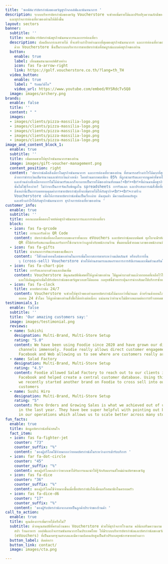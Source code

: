 ```yaml
---
title: 'ซอฟต์แวร์บัตรกำนัลของขวัญธุรกิจกอล์ฟและนันทนาการ '
description: ระบบบริหารบัตรกำนัลของขวัญ Voucherstore จะช่วยเพิ่มรายได้และปรับปรุงความภักดีของลูกค้าสำหรับธุรกิจนันทนาการ
  และธุรกิจการท่องเที่ยวของท่านให้ดียิ่งขึ้น
layout: sectors
banner:
  subtitle: ''
  title: ซอฟต์แวร์บัตรกำนัลธุรกิจนันทนาการและการท่องเที่ยว
  description: ปลดล็อกกระแสรายได้ ที่จะสร้างกำไรอย่างมากที่สุดของธุรกิจนันทนาการ และการท่องเที่ยวของท่าน
    ด้วย Voucherstore ซึ่งเป็นระบบบริหารการขายบัตรกำนัลที่สมบูรณ์แบบต่อธุรกิจของท่าน
  button:
    enable: true
    label: เยี่ยมชมสนามกอล์ฟตัวอย่าง
    icon: fas fa-arrow-right
    link: https://golf.voucherstore.co.th/?lang=th_TH
  video_button:
    enable: true
    label: " รับชมวิดีโอ"
    video_url: https://www.youtube.com/embed/RYSRdcTv5Q8
  image: images/archery.png
brands:
  enable: false
  title: ''
  content: " "
  images:
  - images/clients/pizza-massilia-logo.png
  - images/clients/pizza-massilia-logo.png
  - images/clients/pizza-massilia-logo.png
  - images/clients/pizza-massilia-logo.png
  - images/clients/pizza-massilia-logo.png
image_and_content_block_1:
  enable: true
  subtitle: ''
  title: เพิ่มยอดขายให้ธุรกิจนันทนาการของท่าน
  image: images/gift-voucher-management.png
  content_position: right
  content: 'บัตรกำนัลคือสิ่งเดียวในธุรกิจนันทนาการ และการท่องเที่ยวของท่าน ที่สามารถสร้างกำไรได้มากที่สุดในเวลานี้
    ด้วยการชำระเงินเต็มจำนวนและชำระเงินล่วงหน้า โดยส่วนมากพบเพียง 85% ที่ถูกนำมารับแลกจากมูลค่าที่ขายไปทั้งหมด
    และส่วนต่างที่เหลือจากการไม่ได้นำมารับแลกก็จะกลายเป็นรายได้ของท่านทั้งหมด!<br><br>ที่ผ่านมาเมื่อธุรกิจต้องการขายบัตรกำนัล
    นั้นไม่ใช่เรื่องง่าย! ไม่ว่าจะเป็นการจัดเก็บข้อมูลใน spreadsheets การรับแลก และประสบการณ์สั่งซื้อที่ยุ่งยากสําหรับลูกค้าของท่าน
    สิ่งเหล่านี้เป็นการลดทอนคุณค่าการขายบัตรกำนัลที่จะเพิ่มรายได้ให้กับธุรกิจ<br><br>เราสร้าง
    Voucherstore เพื่อให้การขายบัตรกํานัลนั้นเป็นเรื่องง่าย ต้นทุนต่ำ มีความปลอดภัยสูง
    และสร้างกําไรให้กับธุรกิจนันทนาการ ธุรกิจการท่องเที่ยวของท่าน '
customer_info:
  enable: true
  subtitle: ''
  title: ออกแบบเพื่อตอบโจทย์ต่อธุรกิจนันทนาการและการท่องเที่ยว
  block:
  - icon: fas fa-qrcode
    title: การแลกรับด้วย QR Code
    content: บัตรกำนัลที่ออกโดยระบบของเราทั้งแบบ eVouchers และบัตรกำนัลแบบพิมพ์ ทุกใบจะมีรหัส
      QR ที่ใช้สำหรับสแกนเพื่อแลกรับการใช้งานระหว่างลูกค้ากับพนักงานร้าน ขั้นตอนนี้ช่วยลดเวลาของพนักงานที่กำลังยุ่งได้เป็นอย่างดี
  - icon: fas fa-gifts
    title: นำเสนอการอัพเกรดของแพ็คเกจ
    content: 'ใช้ร้านค้าออนไลน์ของท่านในการเพิ่มโอกาสการขายระหว่างผลิตภัณฑ์ หรือบริการอื่น
      ๆ (cross-sell) Voucherstore ช่วยให้ท่านสามารถแสดงรายการการอัปเกรดและเพิ่มส่วนเสริมในรถเข็นได้อย่าง '
  - icon: fas fa-chart-pie
    title: การรับแลกบางส่วนและเติมเพิ่ม
    content: Voucherstore มีคุณสมบัติพิเศษที่ให้ลูกค้าของท่าน ใช้มูลค่าบางส่วนแล้วยกยอดที่เหลือไว้ใช้ภายหลัง
      และให้เติมมูลค่าเพิ่มไปยังบัตรกำนัลของขวัญพวกเขาได้ตลอด กลยุทธ์นี้ช่วยกระตุ้นการนำกลับมาใช้บริการซ้ำอย่างต่อเนื่อง
  - icon: fas fa-clock
    title: ขายบัตรกำนัล 24/7
    content: Voucherstore จะช่วยให้ธุรกิจของท่านขายบัตรกำนัลได้มากกว่าที่ผ่านมา ด้วยร้านค้าออนไลน์ของท่านที่เปิดทำการทุกวัน
      ตลอด 24 ชั่วโมง ให้ลูกค้าของท่านสั่งซื้อได้อย่างต่อเนื่อง แน่นอนว่าท่านจะไม่มีทางพลาดต่อการสร้างยอดขาย
testimonials_1:
  enable: false
  subtitle: ''
  title: 'Our amazing customers say:'
  image: images/testimonial.png
  reviews:
  - name: Sukishi
    designation: Multi-Brand, Multi-Store Setup
    rating: "5.0"
    content: We have been using Foodie since 2020 and have grown our direct delivery
      channels immensely. Foodie really allows direct customer engagement across LINE,
      Facebook and Web allowing us to see where are customers really are.
  - name: Salad Factory
    designation: Multi-Brand, Multi-Store Setup
    rating: "4.5"
    content: Foodie allowed Salad Factory to reach out to our clients in LINE and
      Facebook and helped create a central customer database. Using this advantage,
      we recently started another brand on Foodie to cross sell into our existing
      customers
  - name: Sushi Hiro
    designation: Multi-Brand, Multi-Store Setup
    rating: "5"
    content: More Orders and Growing Sales is what we achieved out of using Foodie
      in the last year. They have bee super helpful with pointing out bottlenecks
      in our operations which allows us to scale better across many stores.
fun_facts:
  enable: true
  title: ข้อมูลบัตรกำนัลที่น่าสนใจ
  fact_item:
  - icon: fas fa-fighter-jet
    counter: "73"
    counter_suffix: "%"
    content: 'ของผู้บริโภคใช้จ่ายมากกว่ายอดบัตรกำนัลในระหว่างการเข้ารับบริการ '
  - icon: far fa-dot-circle
    counter: "45"
    counter_suffix: "%"
    content: ของผู้บริโภคกล่าวว่าพวกเขาได้รับการแนะนำให้รู้จักกับแบรนด์ใหม่ผ่านบัตรของขวัญ
  - icon: fas fa-dice
    counter: "36"
    counter_suffix: "%"
    content: ของผู้บริโภคใช้จ่ายมากขึ้นเมื่อซื้อบัตรกำนัลให้เพื่อนหรือสมาชิกในครอบครัว
  - icon: fas fa-dice-d6
    counter: "17"
    counter_suffix: "%"
    content: 'ของผู้รับบัตรกำนัลจะกลายเป็นลูกค้าประจำของร้านค้า '
call_to_action:
  enable: true
  title: คุณต้องการเพิ่มรายได้หรือไม่?
  subtitle: ด้วยคุณสมบัติที่ครบถ้วนของ Voucherstore ช่วยให้ธุรกิจการโรงแรม คลินิกเสริมความงาม
    สปา ร้านอาหาร กอล์ฟและกิจกรรมนันทนาการในประเทศไทย ให้มีระบบบริหารบัตรกำนัลและบัตรกำนัลของขวัญอิเล็กทรอนิกส์
    (eVouchers) ที่เป็นมาตรฐานสากลและมีความปลอดภัยสูงเป็นตัวปรับกลยุทธ์การขายอย่างถาว
  button_label: ติดต่อเรา
  button_link: contact/
  image: images/cta.png

---
```

